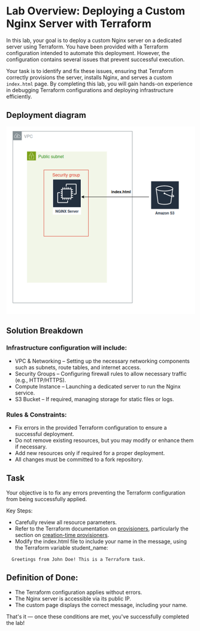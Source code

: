 # Lab Overview: Deploying a Custom Nginx Server with Terraform

In this lab, your goal is to deploy a custom Nginx server on a dedicated server using Terraform. You have been provided with a Terraform configuration intended to automate this deployment. However, the configuration contains several issues that prevent successful execution.

Your task is to identify and fix these issues, ensuring that Terraform correctly provisions the server, installs Nginx, and serves a custom `index.html` page. By completing this lab, you will gain hands-on experience in debugging Terraform configurations and deploying infrastructure efficiently.


## Deployment diagram

![](./img/tbs1.png)

 
## Solution Breakdown

### Infrastructure configuration will include:

 - VPC & Networking – Setting up the necessary networking components such as subnets, route tables, and internet access.
 - Security Groups – Configuring firewall rules to allow necessary traffic (e.g., HTTP/HTTPS).
 - Compute Instance – Launching a dedicated server to run the Nginx service.
 - S3 Bucket – If required, managing storage for static files or logs.

### Rules & Constraints:

- Fix errors in the provided Terraform configuration to ensure a successful deployment.
- Do not remove existing resources, but you may modify or enhance them if necessary.
- Add new resources only if required for a proper deployment.
- All changes must be committed to a fork repository.


## Task

Your objective is to fix any errors preventing the Terraform configuration from being successfully applied.

Key Steps:

- Carefully review all resource parameters.
- Refer to the Terraform documentation on [provisioners](https://developer.hashicorp.com/terraform/language/resources/provisioners/syntax), particularly the section on [creation-time provisioners](https://developer.hashicorp.com/terraform/language/resources/provisioners/syntax#creation-time-provisioners).
- Modify the index.html file to include your name in the message, using the Terraform variable student_name:
```Example output:
  Greetings from John Doe! This is a Terraform task.
```

## Definition of Done:

- The Terraform configuration applies without errors.
- The Nginx server is accessible via its public IP.
- The custom page displays the correct message, including your name.

That's it — once these conditions are met, you've successfully completed the lab!

